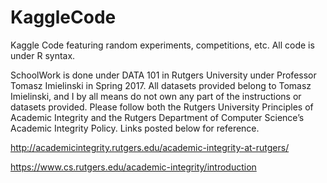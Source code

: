 # KaggleCode
Kaggle Code featuring random experiments, competitions, etc.  All code is under R syntax.

SchoolWork is done under DATA 101 in Rutgers University under Professor Tomasz Imielinski in Spring 2017.  All datasets provided belong to Tomasz Imielinski, and I by all means do not own any part of the instructions or datasets provided.  Please follow both the Rutgers University Principles of Academic Integrity and the Rutgers Department of Computer Science’s Academic Integrity Policy. Links posted below for reference.

http://academicintegrity.rutgers.edu/academic-integrity-at-rutgers/

https://www.cs.rutgers.edu/academic-integrity/introduction
